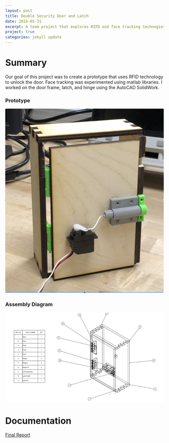 ```yaml
---
layout: post
title: Double Security Door and Latch
date: 2018-05-31
excerpt: A team project that explores RIFD and face tracking technogies.
project: true
categories: jekyll update
---
```


# Summary 
Our goal of this project was to create a prototype that uses RFID technology to unlock the door.
Face tracking was experimented using matlab libraries. I worked on the door frame, latch, and hinge using the 
AutoCAD SolidWork.

### Prototype
![Door and Lacth](/assets/doubleSecurity/doorFrame.png)

### Assembly Diagram
![Solidwork Assembly](/assets/doubleSecurity/prototype-assembly.png)

# Documentation
[Final Report](/assets/doubleSecurity/FinalReport.pdf)

